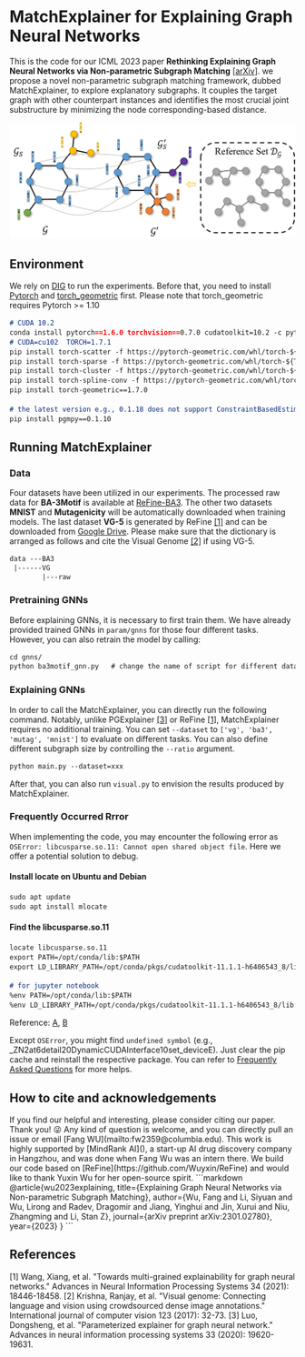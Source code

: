 # MatchExplainer for Explaining Graph Neural Networks 
This is the code for our ICML 2023 paper **Rethinking Explaining Graph Neural Networks via Non-parametric Subgraph Matching** 
[[arXiv](https://arxiv.org/abs/2301.02780)].
we propose a novel non-parametric subgraph matching framework, dubbed MatchExplainer, to explore explanatory subgraphs. 
It couples the target graph with other counterpart instances and identifies the most crucial joint substructure by minimizing the node corresponding-based distance. 

<p align="center"><img src="model.jpg" alt="drawing" width="800"/></p>

## Environment 
We rely on [DIG](https://github.com/divelab/DIG) to run the experiments. Before that, you need to install
[Pytorch](https://pytorch.org/get-started/locally/) and [torch_geometric](https://pytorch-geometric.readthedocs.io/en/latest/notes/installation.html#) first. Please note that torch_geometric requires Pytorch >= 1.10
```markdown
# CUDA 10.2
conda install pytorch==1.6.0 torchvision==0.7.0 cudatoolkit=10.2 -c pytorch
# CUDA=cu102  TORCH=1.7.1
pip install torch-scatter -f https://pytorch-geometric.com/whl/torch-${TORCH}+${CUDA}.html 
pip install torch-sparse -f https://pytorch-geometric.com/whl/torch-${TORCH}+${CUDA}.html
pip install torch-cluster -f https://pytorch-geometric.com/whl/torch-${TORCH}+${CUDA}.html
pip install torch-spline-conv -f https://pytorch-geometric.com/whl/torch-${TORCH}+${CUDA}.html
pip install torch-geometric==1.7.0

# the latest version e.g., 0.1.18 does not support ConstraintBasedEstimator
pip install pgmpy==0.1.10
```  


## Running MatchExplainer 
### Data
Four datasets have been utilized in our experiments. The processed raw data for **BA-3Motif** is available at 
[ReFine-BA3](https://github.com/Wuyxin/ReFine/tree/main/data/BA3/raw). The other two datasets **MNIST** and **Mutagenicity** 
will be automatically downloaded when training models. The last dataset **VG-5** is generated by ReFine [[1]](#1) and can be downloaded 
from [Google Drive](https://drive.google.com/file/d/1zFHyLTZm0N0Ckylx5aqfG-jRdlywBPXP/view?usp=sharing). Please make sure that the dictionary is 
arranged as follows and cite the Visual Genome [[2]](#2) if using VG-5. 
```
data ---BA3
 |------VG
        |---raw
```
### Pretraining GNNs 
Before explaining GNNs, it is necessary to first train them. We have already provided trained GNNs in `param/gnns` for those four different tasks. 
However, you can also retrain the model by calling:
```markdown
cd gnns/
python ba3motif_gnn.py   # change the name of script for different datasets
```

### Explaining GNNs 
In order to call the MatchExplainer, you can directly run the following command. Notably, unlike PGExplainer [[3]](#3) or ReFine [[1]](#1), 
MatchExplainer requires no additional training. You can set `--dataset` to `['vg', 'ba3', 'mutag', 'mnist']` to
evaluate on different tasks. You can also define different subgraph size by controlling the `--ratio` argument. 
```markdown
python main.py --dataset=xxx
```
After that, you can also run `visual.py` to envision the results produced by MatchExplainer. 

### Frequently Occurred Rrror
When implementing the code, you may encounter the following error as `OSError: libcusparse.so.11: Cannot open shared object file`.
Here we offer a potential solution to debug. 
#### Install locate on Ubuntu and Debian
```markdown
sudo apt update
sudo apt install mlocate
```

#### Find the libcusparse.so.11
```markdown
locate libcusparse.so.11
export PATH=/opt/conda/lib:$PATH
export LD_LIBRARY_PATH=/opt/conda/pkgs/cudatoolkit-11.1.1-h6406543_8/lib:$LD_LIBRARY_PATH

# for jupyter notebook
%env PATH=/opt/conda/lib:$PATH
%env LD_LIBRARY_PATH=/opt/conda/pkgs/cudatoolkit-11.1.1-h6406543_8/lib:$LD_LIBRARY_PATH
```
Reference: [A](https://github.com/pyg-team/pytorch_geometric/issues/2040),
[B](https://blog.csdn.net/little_cute/article/details/124766123?spm=1001.2101.3001.6650.3&utm_medium=distribute.pc_relevant.none-task-blog-2%7Edefault%7ECTRLIST%7Edefault-3-124766123-blog-121440577.pc_relevant_default&depth_1-utm_source=distribute.pc_relevant.none-task-blog-2%7Edefault%7ECTRLIST%7Edefault-3-124766123-blog-121440577.pc_relevant_default&utm_relevant_index=6 
)

Except `OSError`, you might find `undefined symbol` (e.g., _ZN2at6detail20DynamicCUDAInterface10set_deviceE). 
Just clear the pip cache and reinstall the respective package. You can refer to [Frequently Asked Questions](https://pytorch-geometric.readthedocs.io/en/latest/notes/installation.html) for more helps. 



<h2 id="How-to-cite">How to cite and acknowledgements</h2>
If you find our helpful and interesting, please consider citing our paper. Thank you! 😜 
Any kind of question is welcome, and you can directly pull an issue or email [Fang WU](mailto:fw2359@columbia.edu). 
This work is highly supported by [MindRank AI](), a start-up AI drug discovery company in Hangzhou, and was done when Fang Wu was an intern there. 
We build our code based on [ReFine](https://github.com/Wuyxin/ReFine) and would like to thank Yuxin Wu for her open-source spirit. 
```markdown
@article{wu2023explaining,
  title={Explaining Graph Neural Networks via Non-parametric Subgraph Matching},
  author={Wu, Fang and Li, Siyuan and Wu, Lirong and Radev, Dragomir and Jiang, Yinghui and Jin, Xurui and Niu, Zhangming and Li, Stan Z},
  journal={arXiv preprint arXiv:2301.02780},
  year={2023}
}
```
<h2 id="References">References</h2>
<a id="1">[1]</a> 
Wang, Xiang, et al. "Towards multi-grained explainability for graph neural networks." Advances in Neural Information Processing Systems 34 (2021): 18446-18458.  
<a id="2">[2]</a> 
Krishna, Ranjay, et al. "Visual genome: Connecting language and vision using crowdsourced dense image annotations." International journal of computer vision 123 (2017): 32-73.  
<a id="3">[3]</a> 
Luo, Dongsheng, et al. "Parameterized explainer for graph neural network." Advances in neural information processing systems 33 (2020): 19620-19631.  

